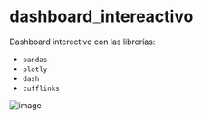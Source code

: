 # dashboard_intereactivo
Dashboard interectivo con las librerías:
* ```pandas```
* ```plotly```
* ```dash```
* ```cufflinks```

![image](https://github.com/user-attachments/assets/0cf928d7-4d6a-4dcc-a717-64b00f6bfa6b)
